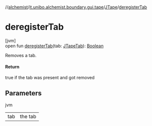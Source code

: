 //[alchemist](../../../index.md)/[it.unibo.alchemist.boundary.gui.tape](../index.md)/[JTape](index.md)/[deregisterTab](deregister-tab.md)

# deregisterTab

[jvm]\
open fun [deregisterTab](deregister-tab.md)(tab: [JTapeTab](../-j-tape-tab/index.md)): [Boolean](https://kotlinlang.org/api/latest/jvm/stdlib/kotlin/-boolean/index.html)

Removes a tab.

#### Return

true if the tab was present and got removed

## Parameters

jvm

| | |
|---|---|
| tab | the tab |
